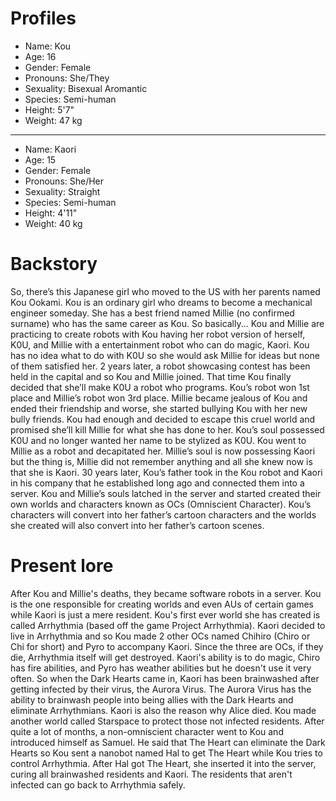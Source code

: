 # Profiles

- Name: Kou
- Age: 16
- Gender: Female
- Pronouns: She/They
- Sexuality: Bisexual Aromantic
- Species: Semi-human
- Height: 5'7"
- Weight: 47 kg

---------------------------------------

- Name: Kaori
- Age: 15
- Gender: Female
- Pronouns: She/Her
- Sexuality: Straight
- Species: Semi-human
- Height: 4'11"
- Weight: 40 kg

# Backstory

So, there’s this Japanese girl who moved to the US with her parents named Kou Ookami. 
Kou is an ordinary girl who dreams to become a mechanical engineer someday. 
She has a best friend named Millie (no confirmed surname) who has the same career as Kou. 
So basically... Kou and Millie are practicing to create robots with Kou having her robot version of herself, K0U, and Millie with a entertainment robot who can do magic, Kaori. 
Kou has no idea what to do with K0U so she would ask Millie for ideas but none of them satisfied her. 
2 years later, a robot showcasing contest has been held in the capital and so Kou and Millie joined. 
That time Kou finally decided that she’ll make K0U a robot who programs. Kou’s robot won 1st place and Millie’s robot won 3rd place. 
Millie became jealous of Kou and ended their friendship and worse, she started bullying Kou with her new bully friends. 
Kou had enough and decided to escape this cruel world and promised she’ll kill Millie for what she has done to her. 
Kou’s soul possessed K0U and no longer wanted her name to be stylized as K0U. Kou went to Millie as a robot and decapitated her. 
Millie’s soul is now possessing Kaori but the thing is, Millie did not remember anything and all she knew now is that she is Kaori. 
30 years later, Kou’s father took in the Kou robot and Kaori in his company that he established long ago and connected them into a server. 
Kou and Millie’s souls latched in the server and started created their own worlds and characters known as OCs (Omniscient Character). 
Kou’s characters will convert into her father’s cartoon characters and the worlds she created will also convert into her father’s cartoon scenes.

# Present lore

After Kou and Millie's deaths, they became software robots in a server.
Kou is the one responsible for creating worlds and even AUs of certain games while Kaori is just a mere resident.
Kou's first ever world she has created is called Arrhythmia (based off the game Project Arrhythmia).
Kaori decided to live in Arrhythmia and so Kou made 2 other OCs named Chihiro (Chiro or Chi for short) and Pyro to accompany Kaori.
Since the three are OCs, if they die, Arrhythmia itself will get destroyed.
Kaori's ability is to do magic, Chiro has fire abilities, and Pyro has weather abilities but he doesn't use it very often.
So when the Dark Hearts came in, Kaori has been brainwashed after getting infected by their virus, the Aurora Virus.
The Aurora Virus has the ability to brainwash people into being allies with the Dark Hearts and eliminate Arrhythmians.
Kaori is also the reason why Alice died.
Kou made another world called Starspace to protect those not infected residents.
After quite a lot of months, a non-omniscient character went to Kou and introduced himself as Samuel.
He said that The Heart can eliminate the Dark Hearts so Kou sent a nanobot named Hal to get The Heart while Kou tries to control Arrhythmia.
After Hal got The Heart, she inserted it into the server, curing all brainwashed residents and Kaori.
The residents that aren't infected can go back to Arrhythmia safely.
